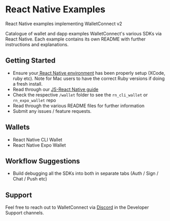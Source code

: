 # React Native Examples

React Native examples implementing WalletConnect v2

Catalogue of wallet and dapp examples WalletConnect's various SDKs via React Native. Each example contains its own README with further instructions and explanations.

## Getting Started

- Ensure your[ React Native environment](https://reactnative.dev/docs/next/environment-setup) has been properly setup (XCode, ruby etc). Note for Mac users to have the correct Ruby versions if doing a fresh install.
- Read through our [JS-React Native guide](https://docs.walletconnect.com/2.0/javascript/guides/react-native)
- Check the respective `/wallet` folder to see the `rn_cli_wallet` or `rn_expo_wallet` repo
- Read through the various README files for further information
- Submit any issues / feature requests.

## Wallets

- React Native CLI Wallet
- React Native Expo Wallet

## Workflow Suggestions

- Build debugging all the SDKs into both in separate tabs (Auth / Sign / Chat / Push etc)

## Support

Feel free to reach out to WalletConnect via [Discord](https://discord.com/invite/kdTQHQ6AFQ) in the Developer Support channels.
